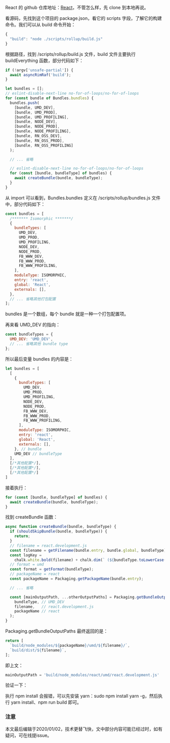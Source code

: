React 的 github 仓库地址：[React](https://github.com/facebook/react)，不管怎么样，先 clone 到本地再说。

看源码，先找到这个项目的 package.json，看它的 scripts 字段，了解它的构建命令。我们可以从 build 命令开始：

``` javascript
{
  "build": "node ./scripts/rollup/build.js"
}
```

根据路径，找到 /scripts/rollup/build.js 文件，build 文件主要执行 buildEverything 函数，部分代码如下：

``` javascript
if (!argv['unsafe-partial']) {
  await asyncRimRaf('build');
}

let bundles = [];
// eslint-disable-next-line no-for-of-loops/no-for-of-loops
for (const bundle of Bundles.bundles) {
  bundles.push(
    [bundle, UMD_DEV],
    [bundle, UMD_PROD],
    [bundle, UMD_PROFILING],
    [bundle, NODE_DEV],
    [bundle, NODE_PROD],
    [bundle, NODE_PROFILING],
    [bundle, RN_OSS_DEV],
    [bundle, RN_OSS_PROD],
    [bundle, RN_OSS_PROFILING]
  );

  // ... 省略

  // eslint-disable-next-line no-for-of-loops/no-for-of-loops
  for (const [bundle, bundleType] of bundles) {
    await createBundle(bundle, bundleType);
  }
}
```  

从 import 可以看到，Bundles.bundles 定义在 /scripts/rollup/bundles.js 文件中，部分代码如下：

``` javascript
const bundles = [
  /******* Isomorphic *******/
  {
    bundleTypes: [
      UMD_DEV,
      UMD_PROD,
      UMD_PROFILING,
      NODE_DEV,
      NODE_PROD,
      FB_WWW_DEV,
      FB_WWW_PROD,
      FB_WWW_PROFILING,
    ],
    moduleType: ISOMORPHIC,
    entry: 'react',
    global: 'React',
    externals: [],
  },
  // ... 省略其他打包配置
];
```

bundles 是一个数组，每个 bundle 就是一种一个打包配置项。

再来看 UMD_DEV 的指向：

``` javascript
const bundleTypes = {
  UMD_DEV: 'UMD_DEV',
  // ... 省略其他 bundle type
};
```

所以最后变量 bundles 的内容是：

``` javascript
let bundles = [
  [
    {
      bundleTypes: [
        UMD_DEV,
        UMD_PROD,
        UMD_PROFILING,
        NODE_DEV,
        NODE_PROD,
        FB_WWW_DEV,
        FB_WWW_PROD,
        FB_WWW_PROFILING,
      ],
      moduleType: ISOMORPHIC,
      entry: 'react',
      global: 'React',
      externals: [],
    }, // bundle
    UMD_DEV // bundleType
  ],
  [/*其他配置*/],
  [/*其他配置*/],
  [/*其他配置*/]
]
```

接着执行：

``` javascript
for (const [bundle, bundleType] of bundles) {
  await createBundle(bundle, bundleType);
}
```

找到 createBundle 函数：

``` javascript
async function createBundle(bundle, bundleType) {
  if (shouldSkipBundle(bundle, bundleType)) {
    return;
  }
  // filename = react.development.js
  const filename = getFilename(bundle.entry, bundle.global, bundleType);
  const logKey =
    chalk.white.bold(filename) + chalk.dim(` (${bundleType.toLowerCase()})`);
  // format = umd
  const format = getFormat(bundleType);
  // packageName = react
  const packageName = Packaging.getPackageName(bundle.entry);

  // ... 省略

  const [mainOutputPath, ...otherOutputPaths] = Packaging.getBundleOutputPaths(
    bundleType, // UMD_DEV
    filename,   // react.development.js
    packageName // react
  );
}
```

Packaging.getBundleOutputPaths 最终返回的是：

``` javascript
return [
  `build/node_modules/${packageName}/umd/${filename}/`,
  `build/dist/${filename}`,
];
```

即上文：

``` javascript
mainOutputPath = 'build/node_modules/react/umd/react.development.js'
```

验证一下：

执行 npm install 会报错，可以先安装 yarn：sudo npm install yarn -g，然后执行 yarn install、npm run build 即可。

### 注意

本文最后编辑于2020/01/02，技术更替飞快，文中部分内容可能已经过时，如有疑问，可在线提issue。
